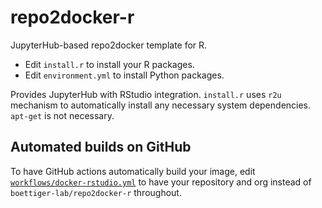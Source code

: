 # repo2docker-r

JupyterHub-based repo2docker template for R.  

- Edit `install.r` to install your R packages.
- Edit `environment.yml` to install Python packages.

Provides JupyterHub with RStudio integration.  `install.r` uses `r2u` mechanism to automatically install any necessary system dependencies. `apt-get` is not necessary.

## Automated builds on GitHub

To have GitHub actions automatically build your image, edit [`workflows/docker-rstudio.yml`](workflows/docker-rstudio.yml) to have your repository and org instead of `boettiger-lab/repo2docker-r` throughout.


